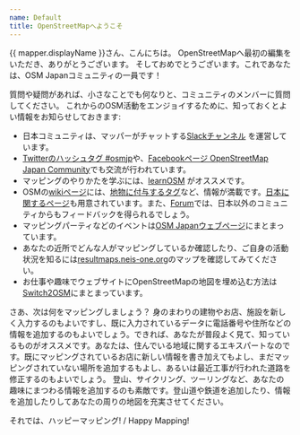 ```yaml
---
name: Default
title: OpenStreetMapへようこそ
---
```

{{ mapper.displayName }}さん、こんにちは。
OpenStreetMapへ最初の編集をいただき、ありがとうございます。
そしておめでとうございます。これであなたは、OSM Japanコミュニティの一員です！

質問や疑問があれば、小さなことでも何なりと、コミュニティのメンバーに質問してください。
これからのOSM活動をエンジョイするために、知っておくとよい情報をお知らせしておきます:

* 日本コミュニティは、マッパーがチャットする[Slackチャンネル](https://bit.ly/OSM_Japan) を運営しています。
* [Twitterのハッシュタグ #osmjp](https://twitter.com/hashtag/osmjp)や、[Facebookページ OpenStreetMap Japan Community](https://www.facebook.com/groups/osmjapan)でも交流が行われています。
* マッピングのやりかたを学ぶには、[learnOSM](https://learnosm.org) がオススメです。
* OSMの[wikiページ](https://wiki.openstreetmap.org/)には、[地物に付与するタグ](https://wiki.openstreetmap.org/wiki/Map_Features)など、情報が満載です。[日本に関するページ](https://wiki.openstreetmap.org/wiki/Japan)も用意されています。また、[Forum](https://community.openstreetmap.org)では、日本以外のコミュニティからもフィードバックを得られるでしょう。
* マッピングパーティなどのイベントは[OSM Japanウェブページ](https://openstreetmap.jp/)にまとまっています。
* あなたの近所でどんな人がマッピングしているか確認したり、ご自身の活動状況を知るには[resultmaps.neis-one.org](https://resultmaps.neis-one.org/)のマップを確認してみてください。
* お仕事や趣味でウェブサイトにOpenStreetMapの地図を埋め込む方法は[Switch2OSM](https://switch2osm.org/)にまとまっています。

さあ、次は何をマッピングしましょう？
身のまわりの建物やお店、施設を新しく入力するのもよいですし、既に入力されているデータに電話番号や住所などの情報を追加するのもよいでしょう。できれば、あなたが普段よく見て、知っているものがオススメです。あなたは、住んでいる地域に関するエキスパートなのです。既にマッピングされているお店に新しい情報を書き加えてもよし、まだマッピングされていない場所を追加するもよし、あるいは最近工事が行われた道路を修正するのもよいでしょう。
登山、サイクリング、ツーリングなど、あなたの趣味にまつわる情報を追加するのも素敵です。登山道や鉄道を追加したり、情報を追加したりしてあなたの周りの地図を充実させてください。

それでは、ハッピーマッピング! / Happy Mapping!
